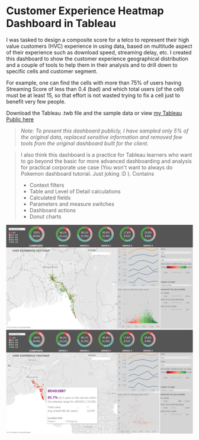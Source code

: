 # Customer Experience Heatmap Dashboard in Tableau

I was tasked to design a composite score for a telco to represent their high value customers (HVC) experience in using data, based on multitude aspect of their experience such as download speed, streaming delay, etc. I created this dashboard to show the customer experience geographical distribution and a couple of tools to help them in their analysis and to drill down to specific cells and customer segment. 

For example, one can find the cells with more than 75% of users having Streaming Score of less than 0.4 (bad) and which total users (of the cell) must be at least 15, so that effort is not wasted trying to fix a cell just to benefit very few people.

Download the Tableau .twb file and the sample data or view [my Tableau Public here](https://public.tableau.com/profile/jason.lee.91#!/vizhome/TelcoCustomerExperienceHeatmapv3/DASHBOARD)

> *Note: To present this dashboard publicly, I have sampled only 5% of the original data, replaced sensitive information and removed few tools from the original dashboard built for the client.*

> I also think this dashboard is a practice for Tableau learners who want to go beyond the basic for more advanced dashboarding and analysis for practical corporate use case (You won't want to always do Pokemon dashboard tutorial. Just joking :D ). Contains
>- Context filters
>- Table and Level of Detail calculations
>- Calculated fields
>- Parameters and measure switches
>- Dashboard actions
>- Donut charts

![Overview](https://github.com/jasonlcy91/Tableau-Customer-Experience-Dashboard/blob/master/telcohvcexperience01.png)
![Advanced filter](https://github.com/jasonlcy91/Tableau-Customer-Experience-Dashboard/blob/master/telcohvcexperience02.png)
